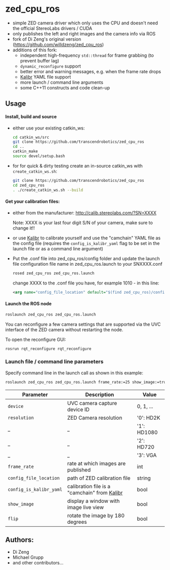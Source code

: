 # zed_cpu_ros

* simple ZED camera driver which only uses the CPU and doesn't need the official StereoLabs drivers / CUDA
* only publishes the left and right images and the camera info via ROS
* fork of Di Zeng's original version (https://github.com/willdzeng/zed_cpu_ros)
* additions of this fork:
  * independent high-frequency `std::thread` for frame grabbing (to prevent buffer lag)
  * `dynamic_reconfigure` support
  * better error and warning messages, e.g. when the frame rate drops
  * [Kalibr](https://github.com/ethz-asl/kalibr/) YAML file support
  * more launch / command line arguments
  * some C++11 constructs and code clean-up

## Usage
#### Install, build and source
* either use your existing catkin_ws:

    ```bash
    cd catkin_ws/src
    git clone https://github.com/transcendrobotics/zed_cpu_ros
    cd ..
    catkin_make
    source devel/setup.bash
    ```
* for for quick & dirty testing create an in-source catkin_ws with `create_catkin_ws.sh`:

    ```bash
    git clone https://github.com/transcendrobotics/zed_cpu_ros
    cd zed_cpu_ros
    . ./create_catkin_ws.sh --build
    ```

#### Get your calibration files: <br>
* either from the manufacturer:
    http://calib.stereolabs.com/?SN=XXXX

    Note: XXXX is your last four digit S/N of your camera, make sure to change it!!

* or use [Kalibr](https://github.com/ethz-asl/kalibr/) to calibrate yourself and use the "camchain" YAML file as the config file (requires the `config_is_kalibr_yaml` flag to be set in the launch file or as a command line argument)

* Put the .conf file into zed_cpu_ros/config folder and update the launch file configuration file name in zed_cpu_ros.launch to your SNXXXX.conf

    ```bash
    rosed zed_cpu_ros zed_cpu_ros.launch
    ```
    change XXXX to the .conf file you have, for example 1010 - in this line:
    ```xml
    <arg name="config_file_location" default="$(find zed_cpu_ros)/config/SN1010.conf"/>
    ```

#### Launch the ROS node

```bash
roslaunch zed_cpu_ros zed_cpu_ros.launch
```

You can reconfigure a few camera settings that are supported via the UVC interface of the ZED camera without restarting the node.

To open the reconfigure GUI:
```bash
rosrun rqt_reconfigure rqt_reconfigure
```

### Launch file / command line parameters

Specify command line in the launch call as shown in this example:
```diff
roslaunch zed_cpu_ros zed_cpu_ros.launch frame_rate:=25 show_image:=true
```


 Parameter                    |           Description                                       |              Value          
------------------------------|-------------------------------------------------------------|-------------------------           
 `device`                   | UVC camera capture device ID                                | 0, 1, ...
 `resolution`               | ZED Camera resolution                                       | '0': HD2K                   
 _                            | _                                                           | '1': HD1080                 
 _                            | _                                                           | '2': HD720                  
 _                            | _                                                           | '3': VGA                                    
 `frame_rate`               | rate at which images are published                          | int                                        
 `config_file_location`     | path of ZED calibration file                                | string     
 `config_is_kalibr_yaml`    | calibration file is a "camchain" from [Kalibr](https://github.com/ethz-asl/kalibr/) | bool
 `show_image`               | display a window with image live view                       | bool
 `flip`                     | rotate the image by 180 degrees                             | bool              


## Authors:

* Di Zeng
* Michael Grupp
* and other contributors...
